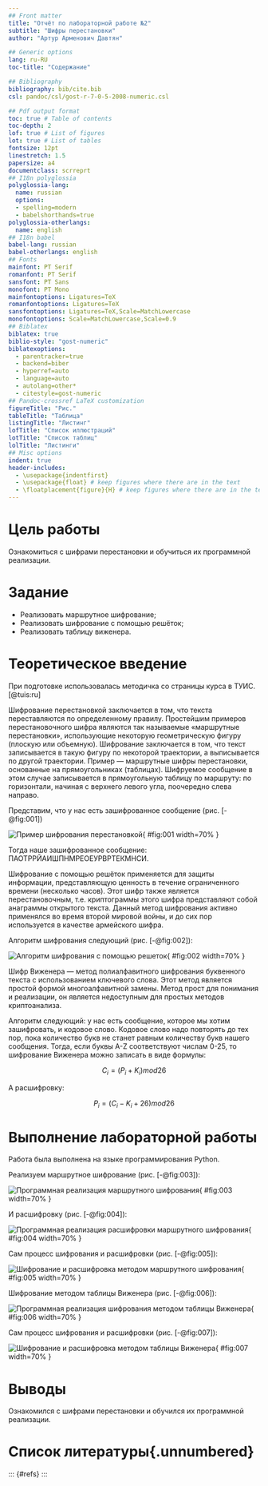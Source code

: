 ```yaml
---
## Front matter
title: "Отчёт по лабораторной работе №2"
subtitle: "Шифры перестановки"
author: "Артур Арменович Давтян"

## Generic options
lang: ru-RU
toc-title: "Содержание"

## Bibliography
bibliography: bib/cite.bib
csl: pandoc/csl/gost-r-7-0-5-2008-numeric.csl

## Pdf output format
toc: true # Table of contents
toc-depth: 2
lof: true # List of figures
lot: true # List of tables
fontsize: 12pt
linestretch: 1.5
papersize: a4
documentclass: scrreprt
## I18n polyglossia
polyglossia-lang:
  name: russian
  options:
  - spelling=modern
  - babelshorthands=true
polyglossia-otherlangs:
  name: english
## I18n babel
babel-lang: russian
babel-otherlangs: english
## Fonts
mainfont: PT Serif
romanfont: PT Serif
sansfont: PT Sans
monofont: PT Mono
mainfontoptions: Ligatures=TeX
romanfontoptions: Ligatures=TeX
sansfontoptions: Ligatures=TeX,Scale=MatchLowercase
monofontoptions: Scale=MatchLowercase,Scale=0.9
## Biblatex
biblatex: true
biblio-style: "gost-numeric"
biblatexoptions:
  - parentracker=true
  - backend=biber
  - hyperref=auto
  - language=auto
  - autolang=other*
  - citestyle=gost-numeric
## Pandoc-crossref LaTeX customization
figureTitle: "Рис."
tableTitle: "Таблица"
listingTitle: "Листинг"
lofTitle: "Список иллюстраций"
lotTitle: "Список таблиц"
lolTitle: "Листинги"
## Misc options
indent: true
header-includes:
  - \usepackage{indentfirst}
  - \usepackage{float} # keep figures where there are in the text
  - \floatplacement{figure}{H} # keep figures where there are in the text
---
```


# Цель работы

Ознакомиться с шифрами перестановки и обучиться их программной реализации.

# Задание

- Реализовать маршрутное шифрование;
- Реализовать шифрование с помощью решёток;
- Реализовать таблицу виженера.

# Теоретическое введение

При подготовке использовалась методичка со страницы курса в ТУИС.[@tuis:ru]

Шифрование перестановкой заключается в том, что текста переставляются по определенному правилу. Простейшим примеров перестановочного шифра являются так называемые «маршрутные перестановки», использующие некоторую геометрическую фигуру (плоскую или объемную). Шифрование заключается в том, что текст записывается в такую фигуру по некоторой траектории, а выписывается по другой траектории. Пример — маршрутные шифры перестановки, основанные на прямоугольниках (таблицах). Шифруемое сообщение в этом случае записывается в прямоугольную таблицу по маршруту: по горизонтали, начиная с верхнего левого угла, поочередно слева направо.

Представим, что у нас есть зашифрованное сообщение (рис. [-@fig:001])

![Пример шифрования перестановкой](image/1.png){ #fig:001 width=70% }

Тогда наше зашифрованное сообщение: ПАОТРРЙАИШПНМРЕОЕУРВРТЕКМНСИ.

Шифрование с помощью решёток применяется для защиты информации, представляющую ценность в течение ограниченного времени (несколько часов). Этот шифр также является перестановочным, т.е. криптограммы этого шифра представляют собой анаграммы открытого текста. Данный метод шифрования активно применялся во время второй мировой войны, и до сих пор используется в качестве армейского шифра.

Алгоритм шифрования следующий (рис. [-@fig:002]):

![Алгоритм шифрования с помощью решеток](image/2.png){ #fig:002 width=70% }

Шифр Виженера — метод полиалфавитного шифрования буквенного текста с использованием ключевого слова. Этот метод является простой формой многоалфавитной замены. Метод прост для понимания и реализации, он является недоступным для простых методов криптоанализа.

Алгоритм следующий: у нас есть сообщение, которое мы хотим зашифровать, и кодовое слово. Кодовое слово надо повторять до тех пор, пока количество букв не станет равным количеству букв нашего сообщения. Тогда, если буквы A-Z соответствуют числам 0-25, то шифрование Виженера можно записать в виде формулы:

$$ C_i = (P_i + K_i) mod 26 $$

А расшифровку:

$$ P_i = (C_i - K_i + 26) mod 26 $$

# Выполнение лабораторной работы

Работа была выполнена на языке программирования Python.

Реализуем маршрутное шифрование (рис. [-@fig:003]):

![Программная реализация маршрутного шифрования](image/3.png){ #fig:003 width=70% }

И расшифровку (рис. [-@fig:004]):

![Программная реализация расшифровки маршрутного шифрования](image/4.png){ #fig:004 width=70% }

Сам процесс шифрования и расшифровки (рис. [-@fig:005]):

![Шифрование и расшифровка методом маршрутного шифрования](image/5.png){ #fig:005 width=70% }

Шифрование методом таблицы Виженера (рис. [-@fig:006]):

![Программная реализация шифрования методом таблицы Виженера](image/6.png){ #fig:006 width=70% }

Сам процесс шифрования и расшифровки (рис. [-@fig:007]):

![Шифрование и расшифровка методом таблицы Виженера](image/7.png){ #fig:007 width=70% }

# Выводы

Ознакомился с шифрами перестановки и обучился их программной реализации.

# Список литературы{.unnumbered}

::: {#refs}
:::
